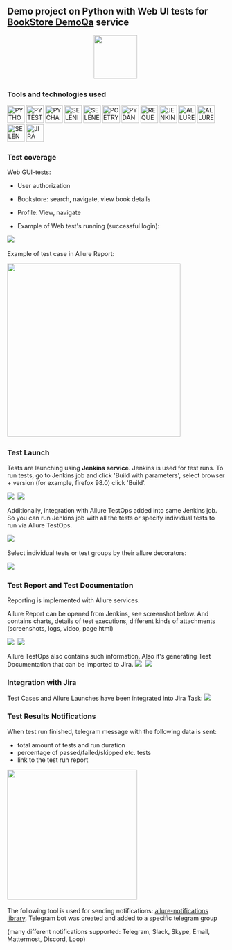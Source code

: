## Demo project on Python with Web UI tests for [BookStore DemoQa](https://demoqa.com/books) service

<div align="center">
<img src="readme_images/logo.png" height="100"/>&nbsp;
</div>

### Tools and technologies used
<p>
<a href="https://www.python.org/"><img src="readme_images/technologies/python.png" width="40" height="40"  alt="PYTHON"/></a>
<a href="https://docs.pytest.org/en/"><img src="readme_images/technologies/pytest.png" width="40" height="40"  alt="PYTEST"/></a>
<a href="https://www.jetbrains.com/pycharm/"><img src="readme_images/technologies/pycharm.png" width="40" height="40"  alt="PYCHARM"/></a>
<a href="https://www.selenium.dev/"><img src="readme_images/technologies/selenium.png" width="40" height="40"  alt="SELENIUM"/></a>
<a href="https://github.com/yashaka/selene/"><img src="readme_images/technologies/selene.png" width="40" height="40"  alt="SELENE"/></a>
<a href="https://python-poetry.org/"><img src="readme_images/technologies/poetry.png" width="40" height="40"  alt="POETRY"/></a>
<a href="https://docs.pydantic.dev/latest/"><img src="readme_images/technologies/pydantic.png" width="40" height="40"  alt="PYDANTIC"/></a>
<a href="https://pypi.org/project/requests/"><img src="readme_images/technologies/requests.png" width="40" height="40"  alt="REQUESTS"/></a>
<a href="https://www.jenkins.io/"><img src="readme_images/technologies/jenkins.png" width="40" height="40"  alt="JENKINS"/></a>
<a href="https://allurereport.org/"><img src="readme_images/technologies/allure_report.png" width="40" height="40"  alt="ALLUREREPORT"/></a>
<a href="https://qameta.io/"><img src="readme_images/technologies/allure_testops.png" width="40" height="40"  alt="ALLURETESTOPS"/></a>
<a href="https://aerokube.com/selenoid/"><img src="readme_images/technologies/selenoid.png" width="40" height="40"  alt="SELENOID"/></a>
<a href="https://www.atlassian.com/software/jira"><img src="readme_images/technologies/jira.png" width="40" height="40"  alt="JIRA"/></a>
</p>

### Test coverage
Web GUI-tests:
* User authorization
* Bookstore: search, navigate, view book details
* Profile: View, navigate

* Example of Web test's running (successful login):

<img src="readme_images/bookstore_web_test.gif"/>&nbsp;

Example of test case in Allure Report:

<img src="readme_images/bookstore_api_test.png" height="400"/>&nbsp;

### Test Launch
Tests are launching using **Jenkins service**.
Jenkins is used for test runs. To run tests, go to Jenkins job and click 'Build with parameters', select browser + version (for example, firefox 98.0) click 'Build'.

<img src="readme_images/bookstore_jenkins_1.png"/>&nbsp;
<img src="readme_images/bookstore_jenkins_2.png"/>&nbsp;

Additionally, integration with Allure TestOps added into same Jenkins job. So you can run Jenkins job with all the tests or specify individual tests to run via Allure TestOps.

<img src="readme_images/bookstore_testops_jobs.png"/>&nbsp;

Select individual tests or test groups by their allure decorators:

<img src="readme_images/bookstore_testops_parameters.png"/>&nbsp;

### Test Report and Test Documentation

Reporting is implemented with Allure services.

Allure Report can be opened from Jenkins, see screenshot below. And contains charts, details of test executions, different kinds of attachments (screenshots, logs, video, page html)

<img src="readme_images/bookstore_allure_1.png"/>&nbsp;
<img src="readme_images/bookstore_allure_2.png"/>&nbsp;

Allure TestOps also contains such information. Also it's generating Test Documentation that can be imported to Jira.
<img src="readme_images/bookstore_testops_dashboard.png"/>&nbsp;
<img src="readme_images/bookstore_testops_tc.png"/>&nbsp;

### Integration with Jira

Test Cases and Allure Launches have been integrated into Jira Task:
<img src="readme_images/bookstore_jira.png"/>&nbsp;

### Test Results Notifications
When test run finished, telegram message with the following data is sent:

* total amount of tests and run duration
* percentage of passed/failed/skipped etc. tests
* link to the test run report

<img src="readme_images/bookstore_telegram.png" height="300"/>&nbsp;

The following tool is used for sending notifications: [allure-notifications library](https://github.com/qa-guru/allure-notifications). Telegram bot was created and added to a specific telegram group

(many different notifications supported: Telegram, Slack, Skype, Email, Mattermost, Discord, Loop)
